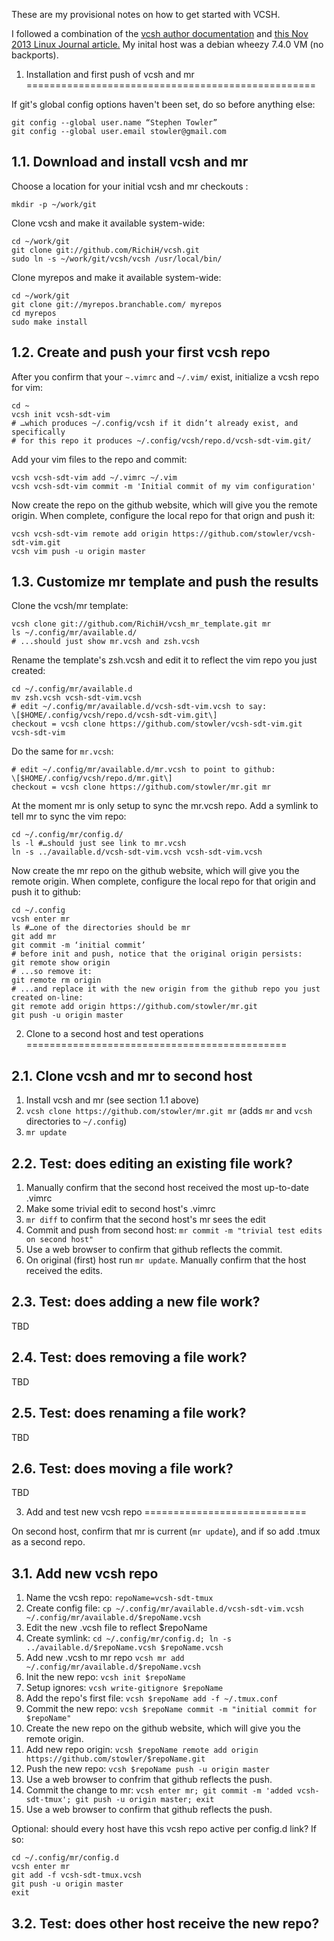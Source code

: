 These are my provisional notes on how to get started with VCSH. 


I followed a combination of the [vcsh author documentation](https://github.com/RichiH/vcsh/tree/master/doc) and [this Nov 2013 Linux Journal article.](http://www.linuxjournal.com/content/manage-your-configs-vcsh) My inital host was a debian wheezy 7.4.0 VM (no backports).


1. Installation and first push of vcsh and mr
==================================================

If git's global config options haven't been set, do so before anything else:
```
git config --global user.name “Stephen Towler”
git config --global user.email stowler@gmail.com
```



1.1. Download and install vcsh and mr
----------------------------------------

Choose a location for your initial vcsh and mr checkouts :

```
mkdir -p ~/work/git
```



Clone vcsh and make it available system-wide:
```
cd ~/work/git
git clone git://github.com/RichiH/vcsh.git
sudo ln -s ~/work/git/vcsh/vcsh /usr/local/bin/
```



Clone myrepos and make it available system-wide:
```
cd ~/work/git
git clone git://myrepos.branchable.com/ myrepos
cd myrepos
sudo make install
```



1.2. Create and push your first vcsh repo
-------------------------------------------

After you confirm that your `~.vimrc` and `~/.vim/` exist, initialize a vcsh repo for vim:
```
cd ~
vcsh init vcsh-sdt-vim
# …which produces ~/.config/vcsh if it didn’t already exist, and specifically
# for this repo it produces ~/.config/vcsh/repo.d/vcsh-sdt-vim.git/
```

Add your vim files to the repo and commit:
```
vcsh vcsh-sdt-vim add ~/.vimrc ~/.vim
vcsh vcsh-sdt-vim commit -m 'Initial commit of my vim configuration'
```

Now create the repo on the github website, which will give you the remote origin.
When complete, configure the local repo for that orign and push it:
```
vcsh vcsh-sdt-vim remote add origin https://github.com/stowler/vcsh-sdt-vim.git
vcsh vim push -u origin master
```



1.3. Customize mr template and push the results
--------------------------------------------------

Clone the vcsh/mr template:
```
vcsh clone git://github.com/RichiH/vcsh_mr_template.git mr
ls ~/.config/mr/available.d/
# ...should just show mr.vcsh and zsh.vcsh
```

Rename the template's zsh.vcsh and edit it to reflect the vim repo you just created:
```
cd ~/.config/mr/available.d
mv zsh.vcsh vcsh-sdt-vim.vcsh
# edit ~/.config/mr/available.d/vcsh-sdt-vim.vcsh to say:
\[$HOME/.config/vcsh/repo.d/vcsh-sdt-vim.git\]
checkout = vcsh clone https://github.com/stowler/vcsh-sdt-vim.git vcsh-sdt-vim
```

Do the same for `mr.vcsh`:
```
# edit ~/.config/mr/available.d/mr.vcsh to point to github:
\[$HOME/.config/vcsh/repo.d/mr.git\]
checkout = vcsh clone https://github.com/stowler/mr.git mr
```

At the moment mr is only setup to sync the mr.vcsh repo. Add a symlink to tell mr to sync the vim repo:
```
cd ~/.config/mr/config.d/
ls -l #…should just see link to mr.vcsh
ln -s ../available.d/vcsh-sdt-vim.vcsh vcsh-sdt-vim.vcsh
```

Now create the mr repo on the github website, which will give you the remote origin.
When complete, configure the local repo for that origin and push it to github:
```
cd ~/.config
vcsh enter mr
ls #…one of the directories should be mr
git add mr
git commit -m ‘initial commit’
# before init and push, notice that the original origin persists:
git remote show origin
# ...so remove it:
git remote rm origin
# ...and replace it with the new origin from the github repo you just created on-line:
git remote add origin https://github.com/stowler/mr.git
git push -u origin master
```



2. Clone to a second host and test operations
=============================================


2.1. Clone vcsh and mr to second host
----------------------------------------
1. Install vcsh and mr (see section 1.1 above)
2. `vcsh clone https://github.com/stowler/mr.git mr` (adds `mr` and `vcsh` directories to `~/.config`)
3. `mr update`



2.2. Test: does editing an existing file work?
--------------------------------------------
1. Manually confirm that the second host received the most up-to-date .vimrc
1. Make some trivial edit to second host's .vimrc
1. `mr diff` to confirm that the second host's mr sees the edit
1. Commit and push from second host: `mr commit -m "trivial test edits on second host"`
1. Use a web browser to confirm that github reflects the commit.
1. On original (first) host run `mr update`. Manually confirm that the host received the edits.



2.3. Test: does adding a new file work?
------------------------------
TBD


2.4. Test: does removing a file work?
-----------------------------
TBD


2.5. Test: does renaming a file work?
-----------------------------
TBD


2.6. Test: does moving a file work?
-----------------------------
TBD



3. Add and test new vcsh repo
============================

On second host, confirm that mr is current (`mr update`), and if so add .tmux as a second repo.

3.1. Add new vcsh repo
------------------------

1. Name the vcsh repo:        `repoName=vcsh-sdt-tmux`
1. Create config file:        `cp ~/.config/mr/available.d/vcsh-sdt-vim.vcsh ~/.config/mr/available.d/$repoName.vcsh`
1. Edit the new .vcsh file to reflect $repoName
1. Create symlink:            `cd ~/.config/mr/config.d; ln -s ../available.d/$repoName.vcsh $repoName.vcsh`
1. Add new .vcsh to mr repo   `vcsh mr add ~/.config/mr/available.d/$repoName.vcsh`
1. Init the new repo:         `vcsh init $repoName`
1. Setup ignores:             `vcsh write-gitignore $repoName`
1. Add the repo's first file: `vcsh $repoName add -f ~/.tmux.conf` 
1. Commit the new repo:       `vcsh $repoName commit -m "initial commit for $repoName"`
1. Create the new repo on the github website, which will give you the remote origin.  
1. Add new repo origin:       `vcsh $repoName remote add origin https://github.com/stowler/$repoName.git`
1. Push the new repo:         `vcsh $repoName push -u origin master`
1. Use a web browser to confrim that github reflects the push.
1. Commit the change to mr:   `vcsh enter mr; git commit -m 'added vcsh-sdt-tmux'; git push -u origin master; exit`
1. Use a web browser to confirm that github reflects the push.

Optional: should every host have this vcsh repo active per config.d link? If so:

```
cd ~/.config/mr/config.d
vcsh enter mr
git add -f vcsh-sdt-tmux.vcsh
git push -u origin master
exit
```

3.2. Test: does other host receive the new repo?
--------------------------------------------


